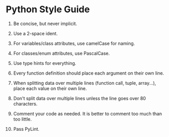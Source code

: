 # Python Style Guide

1. Be concise, but never implicit.
2. Use a 2-space ident.

3. For variables/class attributes, use camelCase for naming.
4. For classes/enum attributes, use PascalCase.
5. Use type hints for everything.

6. Every function definition should place each argument on their own line.
7. When splitting data over multiple lines (function call, tuple, array...), place each value on their own line.
8. Don't split data over multiple lines unless the line goes over 80 characters.
9. Comment your code as needed. It is better to comment too much than too little.

10. Pass PyLint.
